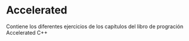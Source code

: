 # Accelerated
Contiene los diferentes ejercicios de los capítulos del libro de progración Accelerated C++
